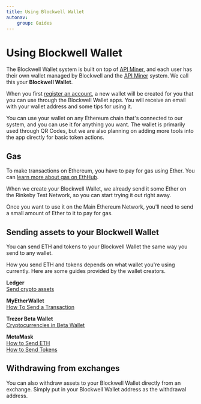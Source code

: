 ```yaml
---
title: Using Blockwell Wallet
autonav:
    group: Guides
---
```


# Using Blockwell Wallet

The Blockwell Wallet system is built on top of [API Miner](../tools/apiminer), and each
user has their own wallet managed by Blockwell and the [API Miner](../tools/apiminer) 
system. We call this your **Blockwell Wallet**.

When you first [register an account](https://app.blockwell.ai), a new wallet
will be created for you that you can use through the Blockwell Wallet apps. You will
receive an email with your wallet address and some tips for using it.

You can use your wallet on any Ethereum chain that's connected to our system,
and you can use it for anything you want. The wallet is primarily used through
QR Codes, but we are also planning on adding more tools into the app directly
for basic token actions.

## Gas

To make transactions on Ethereum, you have to pay for gas using Ether. You
can [learn more about gas on EthHub](https://docs.ethhub.io/using-ethereum/transactions/#gas).

When we create your Blockwell Wallet, we already send it some Ether on the
Rinkeby Test Network, so you can start trying it out right away.

Once you want to use it on the Main Ethereum Network, you'll need to send a
small amount of Ether to it to pay for gas.

## Sending assets to your Blockwell Wallet

You can send ETH and tokens to your Blockwell Wallet the same way you send 
to any wallet.

How you send ETH and tokens depends on what wallet you're using currently. 
Here are some guides provided by the wallet creators.

**Ledger**  
[Send crypto assets](https://support.ledger.com/hc/en-us/articles/360006353314)

**MyEtherWallet**  
[How To Send a Transaction](https://kb.myetherwallet.com/en/transactions/how-to-send-a-transaction/)

**Trezor Beta Wallet**  
[Cryptocurrencies in Beta Wallet](https://wiki.trezor.io/New_cryptocurrencies_in_Beta_Wallet)

**MetaMask**  
[How to Send ETH](https://metamask.zendesk.com/hc/en-us/articles/360015488991-How-to-Send-ETH)  
[How to Send Tokens](https://metamask.zendesk.com/hc/en-us/articles/360015488931-How-to-send-tokens-from-your-MetaMask-Wallet)

## Withdrawing from exchanges

You can also withdraw assets to your Blockwell Wallet directly from an
exchange. Simply put in your Blockwell Wallet address as the withdrawal
address.
